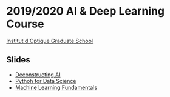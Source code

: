 # 2019/2020 AI & Deep Learning Course

[Institut d'Optique Graduate School](https://www.institutoptique.fr)

## Slides

- [Deconstructing AI](https://www.bpesquet.fr/en/slides/ai/deconstructing-ai/)
- [Pythoh for Data Science](https://www.bpesquet.fr/en/slides/ai/python-data-science/)
- [Machine Learning Fundamentals](https://www.bpesquet.fr/en/slides/ai/ml-fundamentals/)
